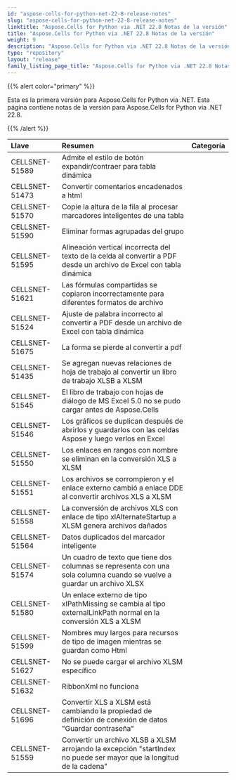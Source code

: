 ```yaml
---
id: "aspose-cells-for-python-net-22-8-release-notes"
slug: "aspose-cells-for-python-net-22-8-release-notes"
linktitle: "Aspose.Cells for Python via .NET 22.8 Notas de la versión"
title: "Aspose.Cells for Python via .NET 22.8 Notas de la versión"
weight: 9
description: "Aspose.Cells for Python via .NET 22.8 Notas de la versión – the latest updates and fixes."
type: "repository"
layout: "release"
family_listing_page_title: "Aspose.Cells for Python via .NET 22.8 Notas de la versión"
---
```

{{% alert color="primary" %}} 

Esta es la primera versión para Aspose.Cells for Python via .NET.
Esta página contiene notas de la versión para Aspose.Cells for Python via .NET 22.8.

{{% /alert %}} 

|**Llave**|**Resumen**|**Categoría**|
|:- |:- |:- |
|CELLSNET-51589|Admite el estilo de botón expandir/contraer para tabla dinámica|
|CELLSNET-51473|Convertir comentarios encadenados a html|
|CELLSNET-51570|Copie la altura de la fila al procesar marcadores inteligentes de una tabla|
|CELLSNET-51590|Eliminar formas agrupadas del grupo|
|CELLSNET-51595|Alineación vertical incorrecta del texto de la celda al convertir a PDF desde un archivo de Excel con tabla dinámica|
|CELLSNET-51621|Las fórmulas compartidas se copiaron incorrectamente para diferentes formatos de archivo|
|CELLSNET-51524|Ajuste de palabra incorrecto al convertir a PDF desde un archivo de Excel con tabla dinámica|
|CELLSNET-51675|La forma se pierde al convertir a pdf|
|CELLSNET-51435|Se agregan nuevas relaciones de hoja de trabajo al convertir un libro de trabajo XLSB a XLSM|
|CELLSNET-51545|El libro de trabajo con hojas de diálogo de MS Excel 5.0 no se pudo cargar antes de Aspose.Cells|
|CELLSNET-51546|Los gráficos se duplican después de abrirlos y guardarlos con las celdas Aspose y luego verlos en Excel|
|CELLSNET-51550|Los enlaces en rangos con nombre se eliminan en la conversión XLS a XLSM|
|CELLSNET-51551|Los archivos se corrompieron y el enlace externo cambió a enlace DDE al convertir archivos XLS a XLSM|
|CELLSNET-51558|La conversión de archivos XLS con enlace de tipo xlAlternateStartup a XLSM genera archivos dañados|
|CELLSNET-51564|Datos duplicados del marcador inteligente|
|CELLSNET-51574|Un cuadro de texto que tiene dos columnas se representa con una sola columna cuando se vuelve a guardar un archivo XLSX|
|CELLSNET-51580|Un enlace externo de tipo xlPathMissing se cambia al tipo externalLinkPath normal en la conversión XLS a XLSM|
|CELLSNET-51599|Nombres muy largos para recursos de tipo de imagen mientras se guardan como Html|
|CELLSNET-51627|No se puede cargar el archivo XLSM específico|
|CELLSNET-51632|RibbonXml no funciona|
|CELLSNET-51696|Convertir XLS a XLSM está cambiando la propiedad de definición de conexión de datos "Guardar contraseña"|
|CELLSNET-51559|Convertir un archivo XLSB a XLSM arrojando la excepción "startIndex no puede ser mayor que la longitud de la cadena"|
